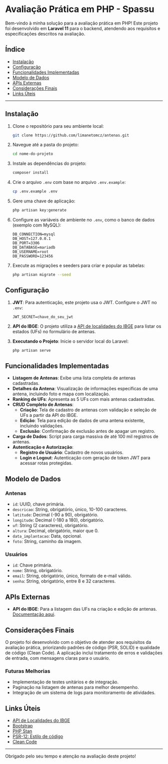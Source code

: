 
# Avaliação Prática em PHP - Spassu

Bem-vindo à minha solução para a avaliação prática em PHP! Este projeto foi desenvolvido em **Laravel 11** para o backend, atendendo aos requisitos e especificações descritos na avaliação.

## Índice

- [Instalação](#instalação)
- [Configuração](#configuração)
- [Funcionalidades Implementadas](#funcionalidades-implementadas)
- [Modelo de Dados](#modelo-de-dados)
- [APIs Externas](#apis-externas)
- [Considerações Finais](#considerações-finais)
- [Links Úteis](#links-úteis)

---

## Instalação

1. Clone o repositório para seu ambiente local:
   ```bash
   git clone https://github.com/limanetomcz/antenas.git
   ```

2. Navegue até a pasta do projeto:
   ```bash
   cd nome-do-projeto
   ```

3. Instale as dependências do projeto:
   ```bash
   composer install
   ```

4. Crie o arquivo `.env` com base no arquivo `.env.example`:
   ```bash
   cp .env.example .env
   ```

5. Gere uma chave de aplicação:
   ```bash
   php artisan key:generate
   ```

6. Configure as variáveis de ambiente no `.env`, como o banco de dados (exemplo com MySQL):
   ```plaintext
   DB_CONNECTION=mysql
   DB_HOST=127.0.0.1
   DB_PORT=3306
   DB_DATABASE=mariadb
   DB_USERNAME=root
   DB_PASSWORD=123456
   ```

7. Execute as migrações e seeders para criar e popular as tabelas:
   ```bash
   php artisan migrate --seed
   ```

## Configuração

1. **JWT**: Para autenticação, este projeto usa o JWT. Configure o JWT no `.env`:
   ```plaintext
   JWT_SECRET=chave_do_seu_jwt
   ```

2. **API do IBGE**: O projeto utiliza a [API de localidades do IBGE](https://servicodados.ibge.gov.br/api/docs/localidades#api-UFs-estadosGet) para listar os estados (UFs) no formulário de antenas.

3. **Executando o Projeto**: Inicie o servidor local do Laravel:
   ```bash
   php artisan serve
   ```

## Funcionalidades Implementadas

- **Listagem de Antenas**: Exibe uma lista completa de antenas cadastradas.
- **Detalhes da Antena**: Visualização de informações específicas de uma antena, incluindo foto e mapa com localização.
- **Ranking de UFs**: Apresenta as 5 UFs com mais antenas cadastradas.
- **CRUD Completo de Antenas**:
  - **Criação**: Tela de cadastro de antenas com validação e seleção de UFs a partir da API do IBGE.
  - **Edição**: Tela para edição de dados de uma antena existente, incluindo validações.
  - **Exclusão**: Confirmação de exclusão antes de apagar um registro.
- **Carga de Dados**: Script para carga massiva de até 100 mil registros de antenas.
- **Autenticação e Autorização**:
  - **Registro de Usuário**: Cadastro de novos usuários.
  - **Login e Logout**: Autenticação com geração de token JWT para acessar rotas protegidas.

## Modelo de Dados

### Antenas
- `id`: UUID, chave primária.
- `descricao`: String, obrigatório, único, 10-100 caracteres.
- `latitude`: Decimal (-90 a 90), obrigatório.
- `longitude`: Decimal (-180 a 180), obrigatório.
- `uf`: String (2 caracteres), obrigatório.
- `altura`: Decimal, obrigatório, maior que 0.
- `data_implantacao`: Data, opcional.
- `foto`: String, caminho da imagem.

### Usuários
- `id`: Chave primária.
- `nome`: String, obrigatório.
- `email`: String, obrigatório, único, formato de e-mail válido.
- `senha`: String, obrigatório, entre 8 e 32 caracteres.

## APIs Externas

- **API do IBGE**: Para a listagem das UFs na criação e edição de antenas. [Documentação aqui](https://servicodados.ibge.gov.br/api/docs/localidades#api-UFs-estadosGet).

## Considerações Finais

O projeto foi desenvolvido com o objetivo de atender aos requisitos da avaliação prática, priorizando padrões de código (PSR, SOLID) e qualidade de código (Clean Code). A aplicação inclui tratamento de erros e validações de entrada, com mensagens claras para o usuário.

### Futuras Melhorias
- Implementação de testes unitários e de integração.
- Paginação na listagem de antenas para melhor desempenho.
- Integração de um sistema de logs para monitoramento de atividades.

## Links Úteis

- [API de Localidades do IBGE](https://servicodados.ibge.gov.br/api/docs/localidades#api-UFs-estadosGet)
- [Bootstrap](https://getbootstrap.com)
- [PHP Stan](https://phpstan.org)
- [PSR-12: Estilo de código](https://www.php-fig.org/psr/psr-12)
- [Clean Code](https://www.hostgator.com.br/blog/clean-code-o-que-e)

---

Obrigado pelo seu tempo e atenção na avaliação deste projeto!
